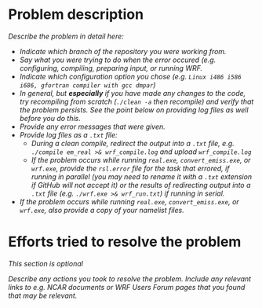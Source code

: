 # Problem description

*Describe the problem in detail here:*
- *Indicate which branch of the repository you were working from.*
- *Say what you were trying to do when the error occured (e.g. configuring, compiling, preparing input, or running WRF.*
- *Indicate which configuration option you chose (e.g. `Linux i486 i586 i686, gfortran compiler with gcc dmpar`)*
- *In general, but __especially__ if you have made any changes to the code, try recompiling from scratch (`./clean -a` then recompile)
and verify that the problem persists. See the point below on providing log files as well before you do this.*
- *Provide any error messages that were given.*
- *Provide log files as a `.txt` file:*
  - *During a clean compile, redirect the output into a `.txt` file, e.g. `./compile em_real >& wrf_compile.log` and upload `wrf_compile.log`*
  - *If the problem occurs while running `real.exe`, `convert_emiss.exe`, or `wrf.exe`, provide the `rsl.error` file for the task that errored, if running in parallel
    (you may need to rename it with a `.txt` extension if GitHub will not accept it) or the results of redirecting output into a `.txt` file
    (e.g. `./wrf.exe >& wrf_run.txt`) if running in serial.*
- *If the problem occurs while running `real.exe`, `convert_emiss.exe`, or `wrf.exe`, also provide a copy of your namelist files.*


# Efforts tried to resolve the problem

*This section is optional*

*Describe any actions you took to resolve the problem. Include any relevant links to e.g. NCAR documents or WRF Users Forum pages that
you found that may be relevant.*
